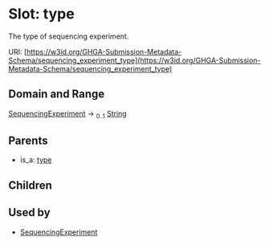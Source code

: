 
# Slot: type


The type of sequencing experiment.

URI: [https://w3id.org/GHGA-Submission-Metadata-Schema/sequencing_experiment_type](https://w3id.org/GHGA-Submission-Metadata-Schema/sequencing_experiment_type)


## Domain and Range

[SequencingExperiment](SequencingExperiment.md) &#8594;  <sub>0..1</sub> [String](types/String.md)

## Parents

 *  is_a: [type](type.md)

## Children


## Used by

 * [SequencingExperiment](SequencingExperiment.md)
